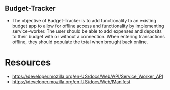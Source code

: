 ## Budget-Tracker

- The objective of Budget-Tracker is to add functionality to an existing budget app to allow for offline access and functionality by implementing service-worker. The user should be able to add expenses and deposits to their budget with or without a connection. When entering transactions offline, they should populate the total when brought back online.

# Resources

- https://developer.mozilla.org/en-US/docs/Web/API/Service_Worker_API
- https://developer.mozilla.org/en-US/docs/Web/Manifest